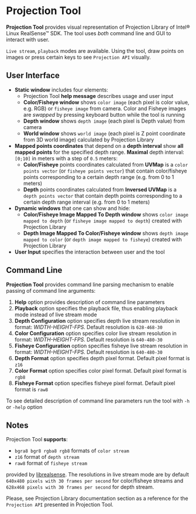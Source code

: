 Projection Tool
===================

**Projection Tool** provides visual representation of Projection Library of Intel® Linux RealSense™ SDK. The tool uses *both* command line and GUI to interact with user.

`Live stream`, `playback` modes are available. Using the tool, draw points on images or press certain keys to see `Projection API` visually.

User Interface
-------------------
 - **Static window** includes four elements:
	* Projection Tool **help message** describes usage and user input
	* **Color/Fisheye window** shows `color image` (each pixel is color value, e.g. RGB) or `fisheye image` from camera. Color and Fisheye images are *swapped* by pressing keyboard button while the tool is running
	* **Depth window** shows `depth image` (each pixel is Depth value) from camera
	* **World window** shows `world image` (each pixel is Z point coordinate from 3D world image) calculated by Projection Library
 - **Mapped points coordinates** that depend on a **depth interval** show **all mapped points** for the specified depth range. **Maximal** depth interval: `[0;10]` in meters with a step of `0.5` meters:
	* **Color/Fisheye** points coordinates calculated from **UVMap** is a `color points vector` (or `fisheye points vector`) that contain color/fisheye points corresponding to a certain depth range (e.g. from 0 to 1 meters)
	* **Depth** points coordinates calculated from **Inversed UVMap** is a `depth points vector` that contain depth points corresponding to a certain depth range interval (e.g. from 0 to 1 meters)
 - **Dynamic windows** that one can show and hide:
	* **Color/Fisheye Image Mapped To Depth window** shows `color image mapped to depth`  (or `fisheye image mapped to depth`) created with Projection Library
	* **Depth Image Mapped To Color/Fisheye window** shows `depth image mapped to color` (or `depth image mapped to fisheye`) created with Projection Library
 - **User Input** specifies the interaction between user and the tool


Command Line
-------------------
**Projection Tool** provides command line parsing mechanism to enable passing of command line arguments:

 1. **Help** option provides description of command line parameters
 2. **Playback** option specifies the playback file, thus enabling playback mode instead of live stream mode
 3. **Depth Configuration** option specifies depth live stream resolution in format: *WIDTH-HEIGHT-FPS*. Default resolution is `628-468-30`
 4. **Color Configuration** option specifies color live stream resolution in format: *WIDTH-HEIGHT-FPS*. Default resolution is `640-480-30`
 5. **Fisheye Configuration** option specifies fisheye live stream resolution in format: *WIDTH-HEIGHT-FPS*. Default resolution is `640-480-30`
 5. **Depth Format** option specifies depth pixel format. Default pixel format is `z16`
 6. **Color Format** option specifies color pixel format. Default pixel format is `rgb8`
 7. **Fisheye Format** option specifies fisheye pixel format. Default pixel format is `raw8`

To see detailed description of command line parameters run the tool with `-h` or `-help` option

Notes
-------------------
Projection Tool **supports**:

- `bgra8 bgr8 rgba8 rgb8` formats of `color stream`
- `z16` format of `depth stream` 
- `raw8` format of `fisheye stream`

provided by [librealsense](https://github.com/IntelRealSense/librealsense).
The resolutions in live stream mode are by default `640x480 pixels with 30 frames per second` for color/fisheye streams and `628x468 pixels with 30 frames per second` for depth stream.

Please, see Projection Library documentation section as a reference for the `Projection API` presented in Projection Tool.
